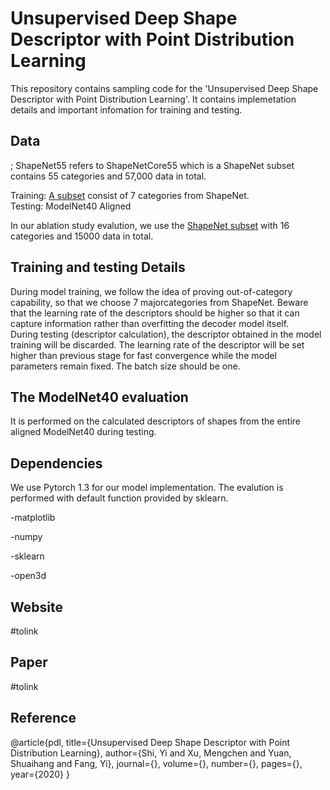 # Unsupervised Deep Shape Descriptor with Point Distribution Learning 
This repository contains sampling code for the 'Unsupervised Deep Shape Descriptor with Point Distribution Learning'. 
It contains implemetation details and important infomation for training and testing. 

## Data
; ShapeNet55 refers to ShapeNetCore55 which is a ShapeNet subset contains 55 categories and 57,000 data in total. 

Training: [A subset]() consist of 7 categories from ShapeNet.    
Testing: ModelNet40 Aligned  

In our ablation study evalution, we use the [ShapeNet subset]() with 16 categories and 15000 data in total.

Training and testing Details
----------------------
During model training, we follow the idea of proving out-of-category capability, so that we choose 7 majorcategories from ShapeNet. Beware that the learning rate of the descriptors should be higher so that it can capture information rather than overfitting the decoder model itself.       
During testing (descriptor calculation), the descriptor obtained in the model training will be discarded. The learning rate of the descriptor will be set higher than previous stage for fast convergence while the model parameters remain fixed. The batch size should be one.

The ModelNet40 evaluation
----------------
It is performed on the calculated descriptors of shapes from the entire aligned ModelNet40 during testing.

Dependencies
-----------------
We use Pytorch 1.3 for our model implementation.  The evalution is performed with default function provided by sklearn.

-matplotlib 

-numpy 

-sklearn 

-open3d  

Website
----------------
#tolink

Paper
----------------
#tolink

Reference
---------------
@article{pdl,
title={Unsupervised Deep Shape Descriptor with Point Distribution Learning},
author={Shi, Yi and Xu, Mengchen and Yuan, Shuaihang and Fang, Yi},
journal={},
volume={},
number={},
pages={},
year={2020}
}


